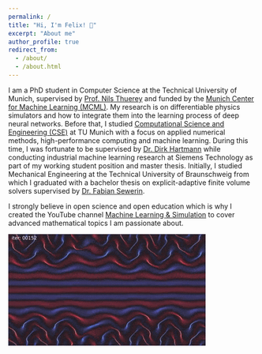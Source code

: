 ```yaml
---
permalink: /
title: "Hi, I'm Felix! 👋"
excerpt: "About me"
author_profile: true
redirect_from: 
  - /about/
  - /about.html
---
```


I am a PhD student in Computer Science at the Technical University of Munich,
supervised by [Prof. Nils Thuerey](https://ge.in.tum.de/) and funded by the
[Munich Center for Machine Learning (MCML)](https://mcml.ai/). My research is on
differentiable physics simulators and how to integrate them into the learning
process of deep neural networks. Before that, I studied [Computational Science
and Engineering
(CSE)](https://www.in.tum.de/en/in/fuer-studieninteressierte/master-studiengaenge/computational-science-and-engineering/)
at TU Munich with a focus on applied numerical methods, high-performance
computing and machine learning. During this time, I was fortunate to be
supervised by [Dr. Dirk Hartmann](https://www.linkedin.com/in/dirkhartmann)
while conducting industrial machine learning research at Siemens Technology as
part of my working student position and master thesis. Initially, I studied
Mechanical Engineering at the Technical University of Braunschweig from which I
graduated with a bachelor thesis on explicit-adaptive finite volume solvers
supervised by [Dr. Fabian
Sewerin](https://www.mvt.ovgu.de/People/Dr_+Fabian+Sewerin.html).

I strongly believe in open science and open education which is why I created the YouTube channel [Machine Learning & Simulation](https://www.youtube.com/@MachineLearningSimulation) to cover advanced mathematical topics I am passionate about.

[![Kolmogorov Turbuelence Animation](/files/kolmogorov_animation.gif)](https://www.youtube.com/watch?v=J5cGIuS42-w)